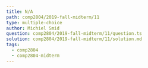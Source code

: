 ```yaml
---
title: N/A
path: comp2804/2019-fall-midterm/11
type: multiple-choice
author: Michiel Smid
question: comp2804/2019-fall-midterm/11/question.ts
solution: comp2804/2019-fall-midterm/11/solution.md
tags:
  - comp2804
  - comp2804-midterm
---
```

